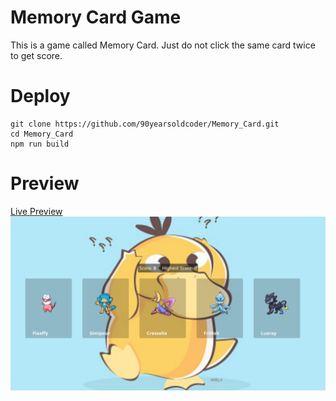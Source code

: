 # Memory Card Game

This is a game called Memory Card. Just do not click the same card twice to get score.

# Deploy

```
git clone https://github.com/90yearsoldcoder/Memory_Card.git
cd Memory_Card
npm run build
```

# Preview

[Live Preview](memorycardminty.netlify.app)
![alt text](image.png)
